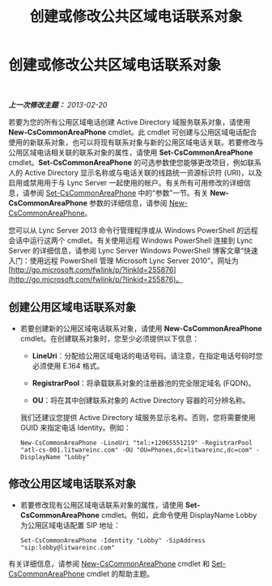 ﻿---
title: 创建或修改公共区域电话联系对象
TOCTitle: 创建或修改公共区域电话联系对象
ms:assetid: eec33ad1-e4f2-49b2-91d6-d5a9d2e1714b
ms:mtpsurl: https://technet.microsoft.com/zh-cn/library/JJ994083(v=OCS.15)
ms:contentKeyID: 52061151
ms.date: 05/19/2016
mtps_version: v=OCS.15
ms.translationtype: HT
---

# 创建或修改公共区域电话联系对象

 

_**上一次修改主题：** 2013-02-20_

若要为您的所有公用区域电话创建 Active Directory 域服务联系对象，请使用 **New-CsCommonAreaPhone** cmdlet。此 cmdlet 可创建与公用区域电话配合使用的新联系对象，也可以将现有联系对象与新的公用区域电话关联。若要修改与公用区域电话相关联的联系对象的属性，请使用 **Set-CsCommonAreaPhone** cmdlet。**Set-CsCommonAreaPhone** 的可选参数使您能够更改项目，例如联系人的 Active Directory 显示名称或与电话关联的线路统一资源标识符 (URI)，以及启用或禁用用于与 Lync Server 一起使用的帐户。有关所有可用修改的详细信息，请参阅 [Set-CsCommonAreaPhone](set-cscommonareaphone.md) 中的“参数”一节。有关 **New-CsCommonAreaPhone** 参数的详细信息，请参阅 [New-CsCommonAreaPhone](new-cscommonareaphone.md)。

您可以从 Lync Server 2013 命令行管理程序或从 Windows PowerShell 的远程会话中运行这两个 cmdlet。有关使用远程 Windows PowerShell 连接到 Lync Server 的详细信息，请参阅 Lync Server Windows PowerShell 博客文章“快速入门：使用远程 PowerShell 管理 Microsoft Lync Server 2010”，网址为 [http://go.microsoft.com/fwlink/p/?linkId=255876](http://go.microsoft.com/fwlink/p/?linkid=255876)。


## 创建公用区域电话联系对象

  - 若要创建新的公用区域电话联系对象，请使用 **New-CsCommonAreaPhone** cmdlet。在创建联系对象时，您至少必须提供以下信息：
    
      - **LineUri**：分配给公用区域电话的电话号码。请注意，在指定电话号码时您必须使用 E.164 格式。
    
      - **RegistrarPool**：将承载联系对象的注册器池的完全限定域名 (FQDN)。
    
      - **OU**：将在其中创建联系对象的 Active Directory 容器的可分辨名称。
    
    我们还建议您提供 Active Directory 域服务显示名称。否则，您将需要使用 GUID 来指定电话 Identity。例如：
    
        New-CsCommonAreaPhone -LineUri "tel:+12065551219" -RegistrarPool "atl-cs-001.litwareinc.com" -OU "OU=Phones,dc=litwareinc,dc=com" -DisplayName "Lobby"

## 修改公用区域电话联系对象

  - 若要修改现有公用区域电话联系对象的属性，请使用 **Set-CsCommonAreaPhone** cmdlet。例如，此命令使用 DisplayName Lobby 为公用区域电话配置 SIP 地址：
    
        Set-CsCommonAreaPhone -Identity "Lobby" -SipAddress "sip:lobby@litwareinc.com"

有关详细信息，请参阅 [New-CsCommonAreaPhone](new-cscommonareaphone.md) cmdlet 和 [Set-CsCommonAreaPhone](set-cscommonareaphone.md) cmdlet 的帮助主题。

